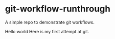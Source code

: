 # git-workflow-runthrough
A simple repo to demonstrate git workflows.

Hello world
Here is my first attempt at git. 
